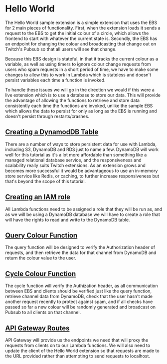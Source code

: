 # Hello World
The Hello World sample extension is a simple extension that uses the EBS for 2 main pieces of functionality. First, when the extension loads it sends a request to the EBS to get the initial colour of a circle, which allows the frontend to start with whatever the current state is. Secondly, the EBS has an endpoint for changing the colour and broadcasting that change out on Twitch's Pubsub so that all users will see that change.

Because this EBS design is stateful, in that it tracks the current colour as a variable, as well as using timers to ignore colour change requests from users who spam requests in a short period of time, we have to make some changes to allow this to work in Lambda which is stateless and doesn't persist variables each time a function is invoked.

To handle these issues we will go in the direction we would if this were a live extension which is to use a database to store our data. This will provide the advantage of allowing the functions to retrieve and store data consistently each time the functions are invoked, unlike the sample EBS which allows the data to persist for only as long as the EBS is running and doesn't persist through restarts/crashes.


## [Creating a DynamodDB Table](/docs/HelloWorld/DynamoDB.md)
There are a number of ways to store persistent data for use with Lambda, including S3, DynamoDB and RDS just to name a few. DynamoDB will work well for this tutorial as it's a lot more affordable than something like a managed relational database service, and the responsiveness and scalability really suits Twitch extensions. As an extension grows and becomes more successful it would be advantageous to use an in-memory store service like Redis, or caching, to further increase responsiveness but that's beyond the scope of this tutorial.


## [Creating an IAM role](/docs/HelloWorld/IAM.md)
All Lambda functions need to be assigned a role that they will be run as, and as we will be using a DynamoDB database we will have to create a role that will have the rights to read and write to the DynamoDB table.


## [Query Colour Function](/docs/HelloWorld/Lambda_Query.md)
The query function will be designed to verify the Authorization header of requests, and then retrieve the data for that channel from DynamoDB and return the colour value to the user. 


## [Cycle Colour Function](/docs/HelloWorld/Lambda_Cycle.md)
The cycle function will verify the Authization header, as all communication between EBS and clients should be verified just like the query function, retrieve channel data from DynamoDB, check that the user hasn't made another request recently to protect against spam, and if all checks have passed so far a new colour will be randomly generated and broadcast on Pubsub to all clients on that channel.


## [API Gateway Routes](/docs/HelloWorld/API_Gateway.md)
API Gateway will provide us the endpoints we need that will proxy the requests from clients on to our Lambda functions. We will also need to update the client of the Hello World extension so that requests are made to the URL provided rather than attempting to send requests to localhost.